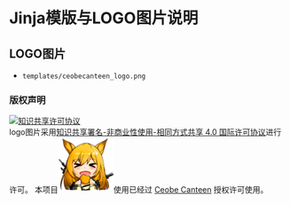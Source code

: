 # Jinja模版与LOGO图片说明

## LOGO图片
- `templates/ceobecanteen_logo.png`

### 版权声明
<a rel="license" href="http://creativecommons.org/licenses/by-nc-sa/4.0/"><img alt="知识共享许可协议" style="border-width:0" src="https://i.creativecommons.org/l/by-nc-sa/4.0/88x31.png" /></a><br />logo图片采用<a rel="license" href="http://creativecommons.org/licenses/by-nc-sa/4.0/">知识共享署名-非商业性使用-相同方式共享 4.0 国际许可协议</a>进行许可。
本项目<img src="templates/ceobecanteen_logo.png" style="width:100px">使用已经过 [Ceobe Canteen](https://github.com/Enraged-Dun-Cookie-Development-Team) 授权许可使用。